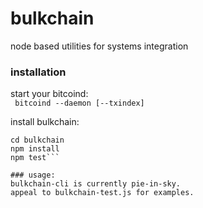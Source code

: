 # bulkchain
node based utilities for systems integration

### installation
start your bitcoind:  
``` bitcoind --daemon [--txindex]```  


install bulkchain:  
```git clone https://github.com/m0dul0/bulkchain.git
cd bulkchain
npm install
npm test```  

### usage:
bulkchain-cli is currently pie-in-sky.  
appeal to bulkchain-test.js for examples.
